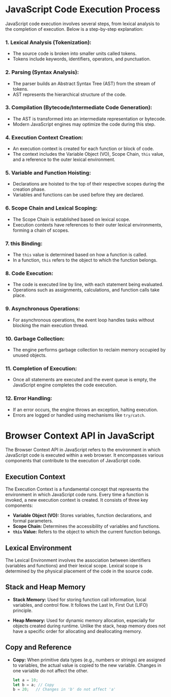 # JavaScript Code Execution Process

JavaScript code execution involves several steps, from lexical analysis to the completion of execution. Below is a step-by-step explanation:

### 1. **Lexical Analysis (Tokenization):**
   - The source code is broken into smaller units called tokens.
   - Tokens include keywords, identifiers, operators, and punctuation.

### 2. **Parsing (Syntax Analysis):**
   - The parser builds an Abstract Syntax Tree (AST) from the stream of tokens.
   - AST represents the hierarchical structure of the code.

### 3. **Compilation (Bytecode/Intermediate Code Generation):**
   - The AST is transformed into an intermediate representation or bytecode.
   - Modern JavaScript engines may optimize the code during this step.

### 4. **Execution Context Creation:**
   - An execution context is created for each function or block of code.
   - The context includes the Variable Object (VO), Scope Chain, `this` value, and a reference to the outer lexical environment.

### 5. **Variable and Function Hoisting:**
   - Declarations are hoisted to the top of their respective scopes during the creation phase.
   - Variables and functions can be used before they are declared.

### 6. **Scope Chain and Lexical Scoping:**
   - The Scope Chain is established based on lexical scope.
   - Execution contexts have references to their outer lexical environments, forming a chain of scopes.

### 7. **this Binding:**
   - The `this` value is determined based on how a function is called.
   - In a function, `this` refers to the object to which the function belongs.

### 8. **Code Execution:**
   - The code is executed line by line, with each statement being evaluated.
   - Operations such as assignments, calculations, and function calls take place.

### 9. **Asynchronous Operations:**
   - For asynchronous operations, the event loop handles tasks without blocking the main execution thread.

### 10. **Garbage Collection:**
   - The engine performs garbage collection to reclaim memory occupied by unused objects.

### 11. **Completion of Execution:**
   - Once all statements are executed and the event queue is empty, the JavaScript engine completes the code execution.

### 12. **Error Handling:**
   - If an error occurs, the engine throws an exception, halting execution.
   - Errors are logged or handled using mechanisms like `try/catch`.


# Browser Context API in JavaScript

The Browser Context API in JavaScript refers to the environment in which JavaScript code is executed within a web browser. It encompasses various components that contribute to the execution of JavaScript code.

## Execution Context

The Execution Context is a fundamental concept that represents the environment in which JavaScript code runs. Every time a function is invoked, a new execution context is created. It consists of three key components:

- **Variable Object (VO):** Stores variables, function declarations, and formal parameters.
- **Scope Chain:** Determines the accessibility of variables and functions.
- **`this` Value:** Refers to the object to which the current function belongs.

## Lexical Environment

The Lexical Environment involves the association between identifiers (variables and functions) and their lexical scope. Lexical scope is determined by the physical placement of the code in the source code.

## Stack and Heap Memory

- **Stack Memory:** Used for storing function call information, local variables, and control flow. It follows the Last In, First Out (LIFO) principle.
  
- **Heap Memory:** Used for dynamic memory allocation, especially for objects created during runtime. Unlike the stack, heap memory does not have a specific order for allocating and deallocating memory.

## Copy and Reference

- **Copy:** When primitive data types (e.g., numbers or strings) are assigned to variables, the actual value is copied to the new variable. Changes in one variable do not affect the other.

  ```javascript
  let a = 10;
  let b = a; // Copy
  b = 20;   // Changes in 'b' do not affect 'a'
